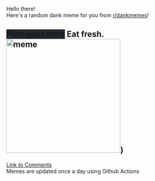 Hello there! <br>Here's a random dank meme for you from [r/dankmemes](https://reddit.com/r/dankmemes)!<br>
## <span style="background-color: #24292e">Post goes brrrr</span> Eat fresh.<br><img src="https://i.redd.it/qrbwf8pb1nu51.jpg" alt="meme" width="300"/>)<br>
[Link to Comments](https://reddit.com/r/dankmemes/comments/jfyh2s/eat_fresh/)<br>
Memes are updated once a day using Github Actions